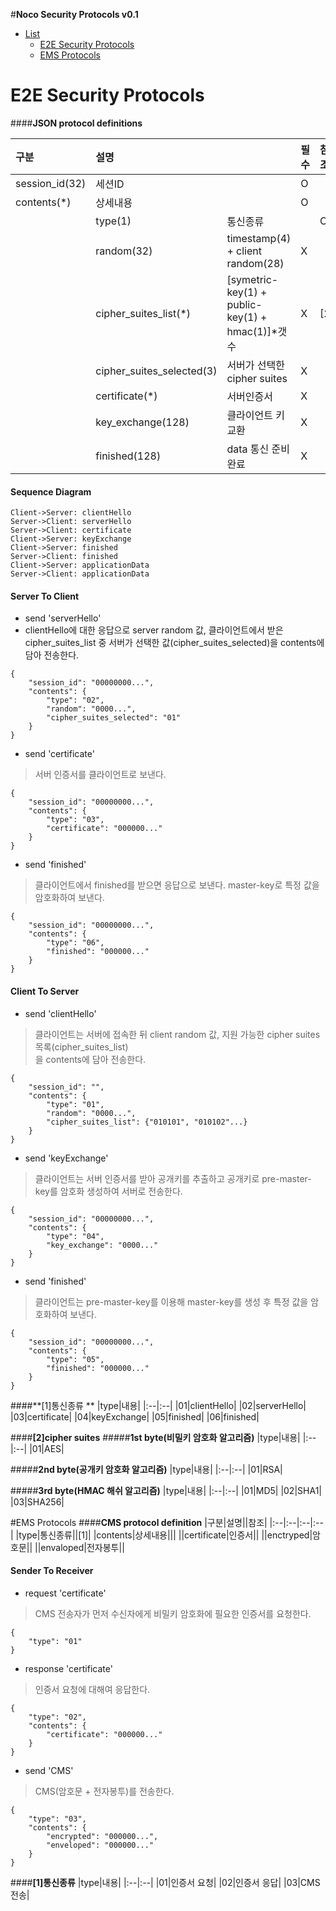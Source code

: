
#**Noco Security Protocols v0.1**

- [List](#List)
	- [E2E Security Protocols](#e2e-security-protocols)
	- [EMS Protocols](#ems-protocols)

# E2E Security Protocols
####**JSON protocol definitions**
 
|구분|설명||필수|참조|server|client|
|:--|:--|:--|:--|:--|:--|:--|
|session_id(32)|세션ID||O||O|O|
|contents(*)|상세내용||O||O|O|
||type(1)|통신종류||O|[1]|O|O|
||random(32)|timestamp(4) + client random(28)|X||O|O|
||cipher_suites_list(*)|[symetric-key(1) + public-key(1) + hmac(1)]*갯수|X|[2]|X|O|
||cipher_suites_selected(3)|서버가 선택한 cipher suites|X||O|X|
||certificate(*)|서버인증서|X||O|X|
||key_exchange(128)|클라이언트 키 교환|X||X|O|
||finished(128)|data 통신 준비 완료|X||O|O|

#### **Sequence Diagram**
```sequence
Client->Server: clientHello
Server->Client: serverHello
Server->Client: certificate
Client->Server: keyExchange
Client->Server: finished
Server->Client: finished
Client->Server: applicationData
Server->Client: applicationData
```

#### **Server To Client**
- send 'serverHello'
- clientHello에 대한 응답으로 server random 값,  클라이언트에서 받은 cipher_suites_list 중 서버가 선택한 값(cipher_suites_selected)을 contents에 담아 전송한다.
 
```
{
	"session_id": "00000000...",
	"contents": {
		"type": "02",
		"random": "0000...",
		"cipher_suites_selected": "01"
	}
}
```  

 - send 'certificate'
> 서버 인증서를 클라이언트로 보낸다.
```
{
	"session_id": "00000000...",
	"contents": {
		"type": "03",
		"certificate": "000000..."
	}
}
```  

- send 'finished'
> 클라이언트에서 finished를 받으면 응답으로 보낸다.
> master-key로 특정 값을 암호화하여 보낸다.
```
{
	"session_id": "00000000...",
	"contents": {
		"type": "06",
		"finished": "000000..."
	}
}
```

#### **Client To Server**
- send 'clientHello'
> 클라이언트는 서버에 접속한 뒤 client random 값,  지원 가능한 cipher suites 목록(cipher_suites_list)  
> 을 contents에 담아 전송한다.
 
```
{
	"session_id": "",
	"contents": {
		"type": "01",
		"random": "0000...",
		"cipher_suites_list": {"010101", "010102"...}
	}
}
```  

- send 'keyExchange'
> 클라이언트는 서버 인증서를 받아 공개키를 추출하고 공개키로 pre-master-key를
> 암호화 생성하여 서버로 전송한다.
```
{
	"session_id": "00000000...",
	"contents": {
		"type": "04",
		"key_exchange": "0000..."
	}
}
```

- send 'finished'
> 클라이언트는 pre-master-key를 이용해 master-key를 생성 후
> 특정 값을 암호화하여 보낸다.
```
{
	"session_id": "00000000...",
	"contents": {
		"type": "05",
		"finished": "000000..."
	}
}
```

####**[1]통신종류 **
|type|내용|
|:--|:--|
|01|clientHello|
|02|serverHello|
|03|certificate|
|04|keyExchange|
|05|finished|
|06|finished|

####**[2]cipher suites**
#####**1st byte(비밀키 암호화 알고리즘)**
|type|내용|
|:--|:--|
|01|AES|

#####**2nd byte(공개키 암호화 알고리즘)**
|type|내용|
|:--|:--|
|01|RSA|

#####**3rd byte(HMAC 해쉬 알고리즘)**
|type|내용|
|:--|:--|
|01|MD5|
|02|SHA1|
|03|SHA256|

#EMS Protocols
####**CMS protocol definition**
|구분|설명||참조|
|:--|:--|:--|:--|
|type|통신종류||[1]|
|contents|상세내용|||
||certificate|인증서||
||enctryped|암호문||
||envaloped|전자봉투||

#### **Sender To Receiver**
- request 'certificate'
> CMS 전송자가 먼저 수신자에게 비밀키 암호화에 필요한 인증서를 요청한다.
 
```
{
	"type": "01"
}
```  

- response 'certificate'
> 인증서 요청에 대해여 응답한다. 
```
{
	"type": "02",
	"contents": {
		"certificate": "000000..."
	}
}
```

- send 'CMS'
> CMS(암호문 + 전자봉투)를 전송한다. 
```
{
	"type": "03",
	"contents": {
		"encrypted": "000000...",
		"enveloped": "000000..."
	}
}
```
####**[1]통신종류**
|type|내용|
|:--|:--|
|01|인증서 요청|
|02|인증서 응답|
|03|CMS 전송|
